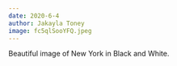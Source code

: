 ```yaml
---
date: 2020-6-4
author: Jakayla Toney
image: fc5qlSooYFQ.jpeg
---
```

Beautiful image of New York in Black and White. 